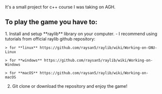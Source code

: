 
It's a small project for c++ course I was taking on AGH.

  <h2>To play the game you have to:</h2>
1. Install and setup **raylib** library on your computer.
- I recommend using tutorials from official raylib github repository:


    > for **linux** https://github.com/raysan5/raylib/wiki/Working-on-GNU-Linux

    > for **windows** https://github.com/raysan5/raylib/wiki/Working-on-Windows

    > for **macOS** https://github.com/raysan5/raylib/wiki/Working-on-macOS
2. Git clone or download the repository and enjoy the game!
  
